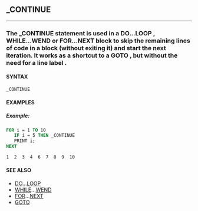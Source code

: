 ## _CONTINUE
---

### The _CONTINUE statement is used in a DO...LOOP , WHILE...WEND or FOR...NEXT block to skip the remaining lines of code in a block (without exiting it) and start the next iteration. It works as a shortcut to a GOTO , but without the need for a line label .

#### SYNTAX

`_CONTINUE`

#### EXAMPLES
##### Example:
```vb
FOR i = 1 TO 10
   IF i = 5 THEN _CONTINUE
   PRINT i;
NEXT
```
  
```vb
1  2  3  4  6  7  8  9  10
```
  


#### SEE ALSO
* [DO](./DO.md)...[LOOP](./LOOP.md)
* [WHILE](./WHILE.md)...[WEND](./WEND.md)
* [FOR](./FOR.md)...[NEXT](./NEXT.md)
* [GOTO](./GOTO.md)
